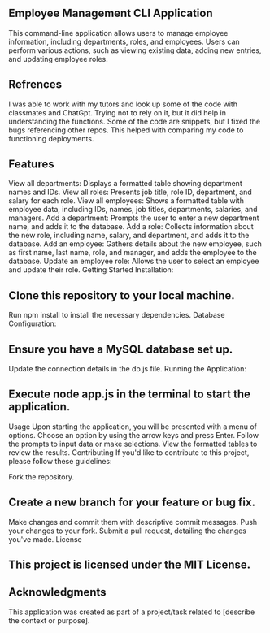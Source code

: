 
## Employee Management CLI Application
This command-line application allows users to manage employee information, including departments, roles, and employees. Users can perform various actions, such as viewing existing data, adding new entries, and updating employee roles.
## Refrences
I was able to work with my tutors and look up some of the code with classmates and ChatGpt. Trying not to rely on it, but it did help in understanding the functions.
Some of the code are snippets, but I fixed the bugs referencing other repos. This helped with comparing my code to functioning deployments.
## Features
View all departments: Displays a formatted table showing department names and IDs.
View all roles: Presents job title, role ID, department, and salary for each role.
View all employees: Shows a formatted table with employee data, including IDs, names, job titles, departments, salaries, and managers.
Add a department: Prompts the user to enter a new department name, and adds it to the database.
Add a role: Collects information about the new role, including name, salary, and department, and adds it to the database.
Add an employee: Gathers details about the new employee, such as first name, last name, role, and manager, and adds the employee to the database.
Update an employee role: Allows the user to select an employee and update their role.
Getting Started
Installation:

## Clone this repository to your local machine.
Run npm install to install the necessary dependencies.
Database Configuration:

## Ensure you have a MySQL database set up.
Update the connection details in the db.js file.
Running the Application:

## Execute node app.js in the terminal to start the application.
Usage
Upon starting the application, you will be presented with a menu of options.
Choose an option by using the arrow keys and press Enter.
Follow the prompts to input data or make selections.
View the formatted tables to review the results.
Contributing
If you'd like to contribute to this project, please follow these guidelines:

Fork the repository.
## Create a new branch for your feature or bug fix.
Make changes and commit them with descriptive commit messages.
Push your changes to your fork.
Submit a pull request, detailing the changes you've made.
License
## This project is licensed under the MIT License.

## Acknowledgments
This application was created as part of a project/task related to [describe the context or purpose].
